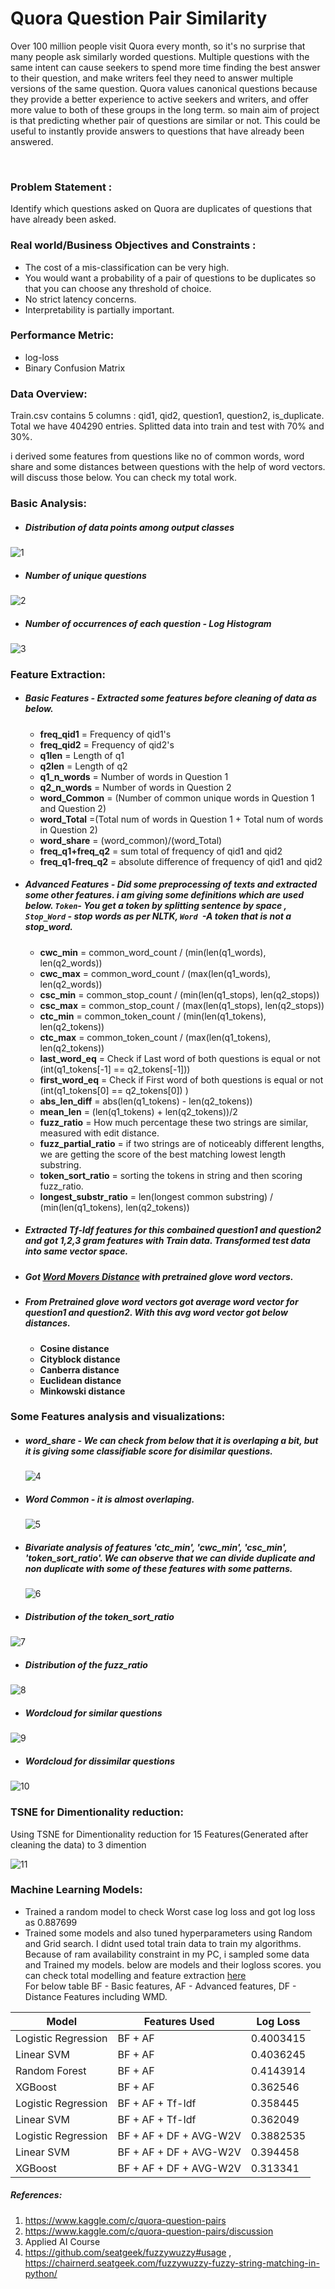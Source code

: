 # Quora Question Pair Similarity


Over 100 million people visit Quora every month, so it's no surprise that many people ask similarly worded questions. Multiple questions with the same intent can cause seekers to spend more time finding the best answer to their question, and make writers feel they need to answer multiple versions of the same question. Quora values canonical questions because they provide a better experience to active seekers and writers, and offer more value to both of these groups in the long term.  so main aim of project is that predicting whether pair of questions are similar or not. This could be useful to instantly provide answers to questions that have already been answered.

<br/>

### Problem Statement :

Identify which questions asked on Quora are duplicates of questions that have already been asked.

### Real world/Business Objectives and Constraints :

   - The cost of a mis-classification can be very high.
   - You would want a probability of a pair of questions to be duplicates so that you can choose any threshold of choice.
   - No strict latency concerns.
   - Interpretability is partially important.

### Performance Metric:

   - log-loss 
   - Binary Confusion Matrix

### Data Overview:
Train.csv contains 5 columns : qid1, qid2, question1, question2, is_duplicate. <br/>
Total we have 404290 entries. Splitted data into train and test with 70% and 30%.

i derived some features from questions like no of common words, word share and some distances between questions with the help of word vectors. will discuss those below. You can check my total work.

### Basic Analysis:

- ##### Distribution of data points among output classes  
![1](https://user-images.githubusercontent.com/46763031/149611108-d8766543-9328-4358-b036-0c88e65b7bab.PNG)

- ##### Number of unique questions
![2](https://user-images.githubusercontent.com/46763031/149611124-01498a58-e4bc-4c3d-ab1b-0892e1ea1e32.PNG)

- ##### Number of occurrences of each question - Log Histogram
![3](https://user-images.githubusercontent.com/46763031/149611145-adef421a-07d9-4e03-b9cc-281fe006f78a.PNG)

### Feature Extraction:
- ##### Basic Features - Extracted some features before cleaning of data as below.
  - <b>freq_qid1</b> = Frequency of qid1's
  - <b>freq_qid2</b> = Frequency of qid2's
  - <b>q1len</b> = Length of q1
  - <b>q2len</b> = Length of q2
  - <b>q1_n_words</b> = Number of words in Question 1
  - <b>q2_n_words</b> = Number of words in Question 2
  - <b>word_Common</b> = (Number of common unique words in Question 1 and Question 2)
  - <b>word_Total</b> =(Total num of words in Question 1 + Total num of words in Question 2)
  - <b>word_share</b> = (word_common)/(word_Total)
  - <b>freq_q1+freq_q2</b> = sum total of frequency of qid1 and qid2
  - <b>freq_q1-freq_q2</b> = absolute difference of frequency of qid1 and qid2
- ##### Advanced Features - Did some preprocessing of texts and extracted some other features. i am giving some definitions which are used below. `Token`- You get a token by splitting sentence by space  ,  `Stop_Word` - stop words as per NLTK, `Word `-A token that is not a stop_word.
  - <b>cwc_min</b> = common_word_count / (min(len(q1_words), len(q2_words)) 
  - <b>cwc_max</b> = common_word_count / (max(len(q1_words), len(q2_words)) 
  - <b>csc_min</b> = common_stop_count / (min(len(q1_stops), len(q2_stops)) 
  - <b>csc_max</b> = common_stop_count / (max(len(q1_stops), len(q2_stops)) 
  - <b>ctc_min</b> = common_token_count / (min(len(q1_tokens), len(q2_tokens)) 
  - <b>ctc_max</b> = common_token_count / (max(len(q1_tokens), len(q2_tokens)) 
  - <b>last_word_eq</b> = Check if Last word of both questions is equal or not (int(q1_tokens[-1] == q2_tokens[-1]))
  - <b>first_word_eq</b> = Check if First word of both questions is equal or not (int(q1_tokens[0] == q2_tokens[0]) )
  - <b>abs_len_diff</b> = abs(len(q1_tokens) - len(q2_tokens))
  - <b>mean_len</b> = (len(q1_tokens) + len(q2_tokens))/2
  - <b>fuzz_ratio</b> = How much percentage these two strings are similar, measured with edit distance.
  - <b>fuzz_partial_ratio</b> = if two strings are of noticeably different lengths, we are getting the score of the best matching lowest length substring.
  - <b>token_sort_ratio</b> = sorting the tokens in string and then scoring fuzz_ratio.
  - <b>longest_substr_ratio</b> = len(longest common substring) / (min(len(q1_tokens), len(q2_tokens))
- ##### Extracted Tf-Idf features for this combained question1 and question2 and got 1,2,3 gram features with Train data. Transformed test data into same vector space. 
- ##### Got [Word Movers Distance](http://proceedings.mlr.press/v37/kusnerb15.pdf) with pretrained glove word vectors. 
- ##### From Pretrained glove word vectors got average word vector for question1 and question2. With this avg word vector got below distances. 
  - <b>Cosine distance</b>
  - <b>Cityblock distance</b>
  - <b>Canberra distance</b>
  - <b>Euclidean distance</b>
  - <b>Minkowski distance</b>

### Some Features analysis and visualizations:
- ##### word_share - We can check from below that it is overlaping a bit, but it is giving some classifiable score for disimilar questions.
  ![4](https://user-images.githubusercontent.com/46763031/149611248-a470aff0-197a-49f6-be63-2dbdebc24112.PNG)
- ##### Word Common - it is almost overlaping.
   ![5](https://user-images.githubusercontent.com/46763031/149611255-e2781814-c11b-4467-8bd1-f3ebb8a3e40d.PNG)

- ##### Bivariate analysis of features 'ctc_min', 'cwc_min', 'csc_min', 'token_sort_ratio'. We can observe that we can divide duplicate and non duplicate with some of these features with some patterns. 
   ![6](https://user-images.githubusercontent.com/46763031/149611294-a23babae-7bb6-4649-b0ba-894070111295.PNG)
- ##### Distribution of the token_sort_ratio
 ![7](https://user-images.githubusercontent.com/46763031/149611337-21e6e228-4165-49df-91f8-456daae606b1.PNG)

- ##### Distribution of the fuzz_ratio
  
![8](https://user-images.githubusercontent.com/46763031/149611338-3fcf96cc-02a1-4985-befc-0fc37d0dc286.PNG)

- ##### Wordcloud for similar questions
![9](https://user-images.githubusercontent.com/46763031/149611382-0538bad6-d06c-4240-a097-dac44091f347.PNG)

- ##### Wordcloud for dissimilar questions
![10](https://user-images.githubusercontent.com/46763031/149611385-4f5f11ee-e633-4cc5-8561-c68fcb451f3b.PNG)

### TSNE for Dimentionality reduction:
Using TSNE for Dimentionality reduction for 15 Features(Generated after cleaning the data) to 3 dimention

![11](https://user-images.githubusercontent.com/46763031/149611406-4857f5df-1df9-497a-b5f9-ee23f0dedda4.PNG)

### Machine Learning Models:
   - Trained a random model to check Worst case log loss and got log loss as 0.887699
   - Trained some models and also tuned hyperparameters using Random and Grid search. I didnt used total train data to train my algorithms. Because of ram availability constraint in my PC, i sampled some data and Trained my models. below are models and their logloss scores. you can check total modelling and feature extraction [here](https://github.com/rorschach02/Quora_Similarity_Questions/blob/main/ML_models.ipynb)  
   For below table BF - Basic features, AF - Advanced features, DF - Distance Features including WMD.

| Model         | Features Used | Log Loss |
| ------------- | ------------- | ------------- |
| Logistic Regression  | BF + AF  | 0.4003415  |
| Linear SVM           | BF + AF  | 0.4036245  |
| Random Forest  | BF + AF  | 0.4143914  |
| XGBoost  | BF + AF  | 0.362546  |
| Logistic Regression  | BF + AF + Tf-Idf  | 0.358445  |
| Linear SVM  | BF + AF + Tf-Idf  | 0.362049  |
| Logistic Regression  | BF + AF + DF + AVG-W2V  | 0.3882535  |
| Linear SVM  |  BF + AF + DF + AVG-W2V  | 0.394458  |
| XGBoost  | BF + AF + DF + AVG-W2V  | 0.313341  |

##### References:
1. https://www.kaggle.com/c/quora-question-pairs 
2. https://www.kaggle.com/c/quora-question-pairs/discussion
3. Applied AI Course
4. https://github.com/seatgeek/fuzzywuzzy#usage , https://chairnerd.seatgeek.com/fuzzywuzzy-fuzzy-string-matching-in-python/








